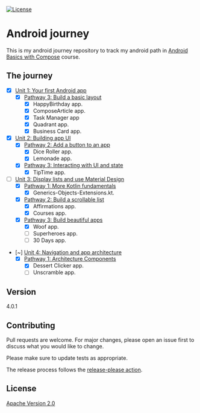 [![License](https://img.shields.io/badge/License-Apache%202.0-blue.svg)](https://choosealicense.com/licenses/apache-2.0/)

# Android journey

This is my android journey repository to track my android path in [Android Basics with Compose](https://developer.android.com/courses/android-basics-compose/course) course.

## The journey

- [x] [Unit 1: Your first Android app](https://developer.android.com/courses/android-basics-compose/unit-1)
  - [x] [Pathway 3: Build a basic layout](https://developer.android.com/courses/pathways/android-basics-compose-unit-1-pathway-3)
    - [x] HappyBirthday app.
    - [x] ComposeArticle app.
    - [x] Task Manager app
    - [x] Quadrant app.
    - [x] Business Card app.
- [x] [Unit 2: Building app UI](https://developer.android.com/courses/android-basics-compose/unit-2)
  - [x] [Pathway 2: Add a button to an app](https://developer.android.com/courses/pathways/android-basics-compose-unit-2-pathway-2)
    - [x] Dice Roller app.
    - [x] Lemonade app.
  - [x] [Pathway 3: Interacting with UI and state](https://developer.android.com/courses/pathways/android-basics-compose-unit-2-pathway-3)
    - [x] TipTime app.

- [ ] [Unit 3: Display lists and use Material Design](https://developer.android.com/courses/android-basics-compose/unit-3)
  - [x] [Pathway 1: More Kotlin fundamentals](https://developer.android.com/courses/pathways/android-basics-compose-unit-3-pathway-1)
    - [x] Generics-Objects-Extensions.kt.
  - [x] [Pathway 2: Build a scrollable list](https://developer.android.com/courses/pathways/android-basics-compose-unit-3-pathway-2)
    - [x] Affirmations app.
    - [x] Courses app.
  - [x] [Pathway 3: Build beautiful apps](https://developer.android.com/courses/pathways/android-basics-compose-unit-3-pathway-3)
    - [x] Woof app.
    - [ ] Superheroes app.
    - [ ] 30 Days app.

- [~] [Unit 4: Navigation and app architecture](https://developer.android.com/courses/android-basics-compose/unit-4)
  - [x] [Pathway 1: Architecture Components](https://developer.android.com/courses/pathways/android-basics-compose-unit-4-pathway-1)
    - [x] Dessert Clicker app.
    - [ ] Unscramble app.

## Version

4.0.1 <!-- {x-release-please-version} -->
## Contributing

Pull requests are welcome. For major changes, please open an issue first
to discuss what you would like to change.

Please make sure to update tests as appropriate.

The release process follows the [release-please action](https://github.com/google-github-actions/release-please-action).

## License

[Apache Version 2.0](https://choosealicense.com/licenses/apache-2.0/)